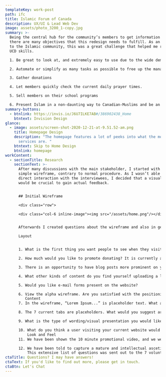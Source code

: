 ```yaml
---
templateKey: work-post
path: ifc
title: Islamic Forum of Canada
description: UX/UI & Lead Web Dev
image: assets/photo_3200_1-copy.jpg
summary: >-
  Being the central hub for the community’s members to get information online,
  there are many objectives that this redesign needs to fulfill. As an outsider
  to the Islamic community, this was a great challenge that helped me refine my
  UCD skills.

  1. Be great to look at, and extremely easy to use due to the wide demographic of users.

  2. Automate or simplify as many tasks as possible to free up the managing team’s time. Things such as donations, creating events, special function requests (marriage for example)

  3. Gather donations

  4. Let members quickly check the current daily prayer times.

  5. Sell members on their school programs

  6. Present Islam in a non-daunting way to Canadian-Muslims and be an informational resource for the Mosque.
summary-buttons:
  - btnlink: https://invis.io/J6U7ILKE7AB#/386902438_Home
    btntext: Invision Design
glance:
  - image: assets/screen-shot-2020-12-21-at-9.51.52-am.png
    title: Homepage Design
    description: "The homepage features a lot of peeks into what the mosque's main
      services are. "
    btntext: Skip to Home Design
    btnlink: homepage
workContent:
  - sectionTitle: Research
    sectionText: >-
      After many discussions with the main stakeholder, I started with a very
      simple wireframe, contrary to normal procedure. As I wasn’t able to have
      direct interaction with the interviewees, I decided that a visual aide
      would be crucial to gain actual feedback.


      ## Initial Wireframe

      <div class="row">

      <div class="col-6 inline-image"><img src="/assets/home.png"/></div></div>


      Afterwards I created questions about the wireframe and also in general about the new website.

      Layout


      1. What is the first thing you want people to see when they visit your website, beyond the navigation menu?

      2. How much would you like to promote donating? It is currently a tab in the navigation menu with a separate box highlighting it.

      3. There is an opportunity to have blog posts more prominent on your website. How often do you post blogs and what are they currently used for? How could blogs be otherwise utilized?

      4. What other kinds of content do you find yourself uploading a lot of? Things such as testimonials, videos, livestreams, events, members of community, gallery of pictures etc. How would you like that content to be organized and presented?

      5. Would you like e-mail forms present on the website?

      6. View the alpha wireframe. Are you satisfied with the positioning of the blocks? This is the alpha version, and we randomly placed them wherever. If you prefer a different topography, please detail it below (i.e. do you want the blogs to appear above the events? Do you want the blogs to appear in a different style, such as one highlighted blog previewed, with a link to all other blogs? Are you satisfied with where the map appears? Do you even want a map on the front page? Etc) 
         Content
      7. In the wireframe, “Lorem Ipsum...” is placeholder text. What are the first words that you want users to see when they first look at your website? If we were to include a slider here, what would you want to appear?

      8. The 7 current tabs are placeholders. What would you suggest are the tabs we should include here?

      9. What is the type of wording/visual presentation you would like to use around donations? How would you like the user to interact with this?

      10. What do you think a user visiting your current website would be doing, other than finding out contact/location information? What do you want them to be doing with this new website?
          Look and Feel
      11. We have been shown the 10 minute promotional video, and we were told that the website would want to capture a similar theme that was presented throughout. In your own words (and to help us understand) what exactly is that theme? What does the “Forum Family” mean to you, and how do we go about capturing that?

      12. We have been told to capture a mature and intellectual ascetic. In your own words, describe what that means to you. What are some guiding tips that we can follow throughout the project to help us stay on track?
          This extensive list of questions was sent out to the 7 volunteers and were answered thoroughly. I was able to extract the main priorities of the mosque and it’s community.
ctaTitle: Questions? I may have answers!
ctaText: If you'd like to find out more, please get in touch.
ctaBtn: Let's Chat
---
```

